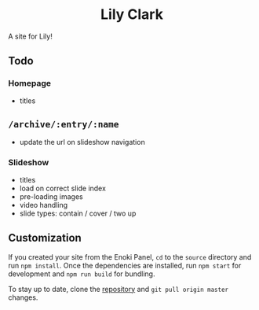 <h1 align="center">Lily Clark</h1>

A site for Lily!

## Todo

### Homepage

- titles

## `/archive/:entry/:name`

- update the url on slideshow navigation

### Slideshow

- titles
- load on correct slide index
- pre-loading images
- video handling
- slide types: contain / cover / two up

## Customization

If you created your site from the Enoki Panel, `cd` to the `source` directory and run `npm install`. Once the dependencies are installed, run `npm start` for development and `npm run build` for bundling.

To stay up to date, clone the [repository](https://github.com/jondashkyle/enoki-design-vacany) and `git pull origin master` changes.